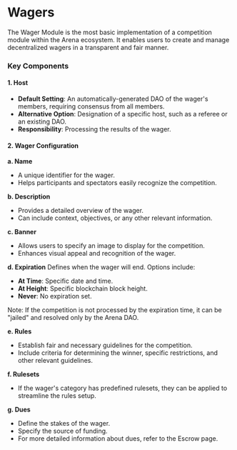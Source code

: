 # Wagers

The Wager Module is the most basic implementation of a competition module within the Arena ecosystem. It enables users to create and manage decentralized wagers in a transparent and fair manner.

### Key Components

#### 1. Host

* **Default Setting**: An automatically-generated DAO of the wager's members, requiring consensus from all members.
* **Alternative Option**: Designation of a specific host, such as a referee or an existing DAO.
* **Responsibility**: Processing the results of the wager.

#### 2. Wager Configuration

**a. Name**

* A unique identifier for the wager.
* Helps participants and spectators easily recognize the competition.

**b. Description**

* Provides a detailed overview of the wager.
* Can include context, objectives, or any other relevant information.

**c. Banner**

* Allows users to specify an image to display for the competition.
* Enhances visual appeal and recognition of the wager.

**d. Expiration** Defines when the wager will end. Options include:

* **At Time**: Specific date and time.
* **At Height**: Specific blockchain block height.
* **Never**: No expiration set.

Note: If the competition is not processed by the expiration time, it can be "jailed" and resolved only by the Arena DAO.

**e. Rules**

* Establish fair and necessary guidelines for the competition.
* Include criteria for determining the winner, specific restrictions, and other relevant guidelines.

**f. Rulesets**

* If the wager's category has predefined rulesets, they can be applied to streamline the rules setup.

**g. Dues**

* Define the stakes of the wager.
* Specify the source of funding.
* For more detailed information about dues, refer to the Escrow page.
